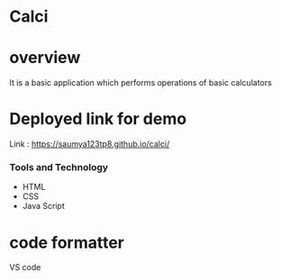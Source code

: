 # Calci
# overview
It is a basic application which performs operations of basic calculators
# Deployed link for demo
Link : https://saumya123tp8.github.io/calci/
### Tools and Technology
- HTML
- CSS
- Java Script

# code formatter 
 VS code
